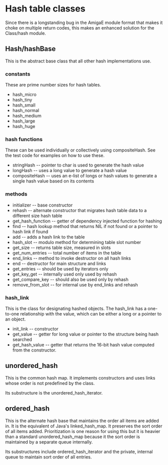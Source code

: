 # Hash table classes
Since there is a longstanding bug in the AmigaE module format that makes it choke on multiple return codes, this makes an enhanced solution for the Class/hash module.

## Hash/hashBase
This is the abstract base class that all other hash implementations use.

### constants
These are prime number sizes for hash tables.

* hash_micro
* hash_tiny
* hash_small
* hash_normal
* hash_medium
* hash_large
* hash_huge

### hash functions
These can be used individually or collectively using compositeHash. See the test code for examples on how to use these.

* stringHash -- pointer to char is used to generate the hash value
* longHash -- uses a long value to generate a hash value
* compositeHash -- uses an e-list of longs or hash values to generate a single hash value based on its contents

### methods
* initializer -- base constructor
* rehash -- alternate constructor that migrates hash table data to a different size hash table
* get_hash_function -- getter of dependency injected function for hashing
* find -- hash lookup method that returns NIL if not found or a pointer to hash link if found
* add -- adds a hash link to the table
* hash_slot -- modulo method for determining table slot number
* get_size -- returns table size, measured in slots
* get_num_entries -- total number of items in the table
* end_links -- method to invoke destructor on all hash links
* end -- destructor for main structure and links
* get_entries -- should be used by iterators only
* get_key_get -- internally used only used by rehash
* get_compare_key -- should also be used only by rehash
* remove_from_slot -- for internal use by end_links and rehash

### hash_link
This is the class for designating hashed objects. The hash_link has a one-to-one relationship with the value, which can be either a long or a pointer to an object.

* init_link -- constructor
* get_value -- getter for long value or pointer to the structure being hash searched
* get_hash_value -- getter that returns the 16-bit hash value computed from the constructor.

## unordered_hash
This is the common hash map.  It implements constructors and uses links whose order is not predefined by the class.

Its substructure is the unordered_hash_iterator.

## ordered_hash
This is the alternate hash base that maintains the order all items are added in. It is the equivalent of Java's linked_hash_map. It preserves the sort order of all items added. Prioritization is one reason for using this but it is heavier than a standard unordered_hash_map because it the sort order is maintained by a separate queue internally.

Its substructures include ordered_hash_iterator and the private, internal queue to maintain sort order of all entries.
